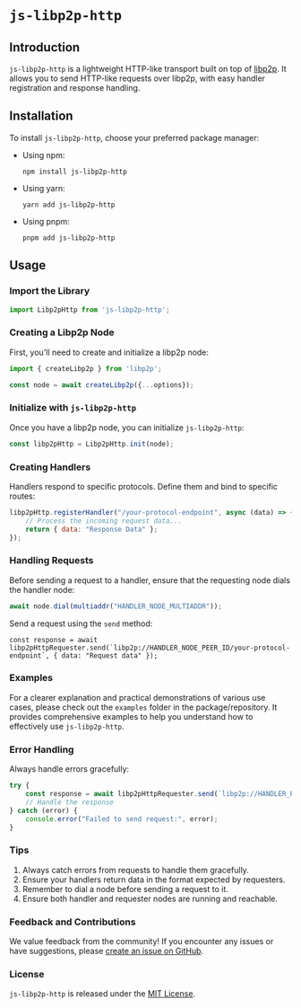 
# `js-libp2p-http`

## Introduction

`js-libp2p-http` is a lightweight HTTP-like transport built on top of [libp2p](https://github.com/libp2p/js-libp2p). It allows you to send HTTP-like requests over libp2p, with easy handler registration and response handling.
## Installation

To install `js-libp2p-http`, choose your preferred package manager:

- Using npm:
  ``` 
  npm install js-libp2p-http
  ```
- Using yarn:
	```
	yarn add js-libp2p-http
	```
- Using pnpm:
	```
	pnpm add js-libp2p-http
	```

## Usage

### **Import the Library**

```javascript
import Libp2pHttp from 'js-libp2p-http';
```

### **Creating a Libp2p Node**
First, you'll need to create and initialize a libp2p node:

```javascript
import { createLibp2p } from 'libp2p'; 

const node = await createLibp2p({...options});
```
### **Initialize with `js-libp2p-http`**

Once you have a libp2p node, you can initialize `js-libp2p-http`:

```javascript
const libp2pHttp = Libp2pHttp.init(node);
```

### **Creating Handlers**

Handlers respond to specific protocols. Define them and bind to specific routes:

```javascript
libp2pHttp.registerHandler("/your-protocol-endpoint", async (data) => {
    // Process the incoming request data...
    return { data: "Response Data" };
});
```

### **Handling Requests**

Before sending a request to a handler, ensure that the requesting node dials the handler node:

```javascript
await node.dial(multiaddr("HANDLER_NODE_MULTIADDR"));
```
Send a request using the `send` method:
```
const response = await libp2pHttpRequester.send(`libp2p://HANDLER_NODE_PEER_ID/your-protocol-endpoint`, { data: "Request data" });
```
### **Examples**
For a clearer explanation and practical demonstrations of various use cases, please check out the `examples` folder in the package/repository. It provides comprehensive examples to help you understand how to effectively use `js-libp2p-http`.

### **Error Handling**

Always handle errors gracefully:

```javascript
try {
    const response = await libp2pHttpRequester.send(`libp2p://HANDLER_PEER_ID/your-protocol-endpoint`, "Your request data here");
    // Handle the response
} catch (error) {
    console.error("Failed to send request:", error);
}
```

### **Tips**
1. Always catch errors from requests to handle them gracefully.
2. Ensure your handlers return data in the format expected by requesters.
3. Remember to dial a node before sending a request to it.
4. Ensure both handler and requester nodes are running and reachable.

### **Feedback and Contributions**

We value feedback from the community! If you encounter any issues or have suggestions, please [create an issue on GitHub](https://github.com/vaibhavmuchandi/js-libp2p-http/issues).

### **License**

`js-libp2p-http` is released under the [MIT License](https://github.com/vaibhavmuchandi/js-libp2p-http/LICENSE.md). 